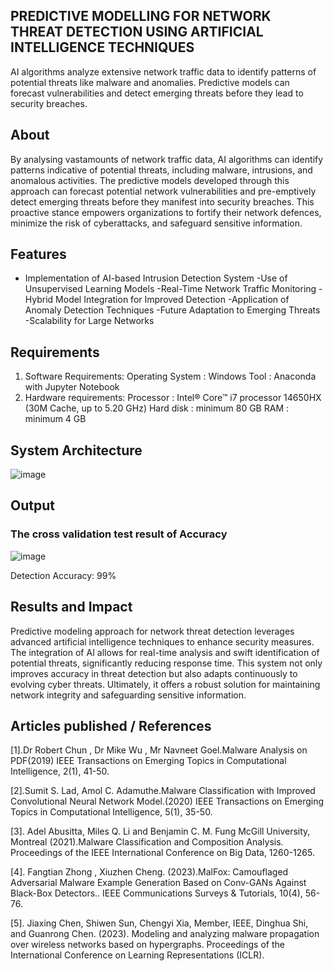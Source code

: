## PREDICTIVE MODELLING FOR NETWORK THREAT DETECTION USING ARTIFICIAL INTELLIGENCE TECHNIQUES
AI algorithms analyze extensive network traffic data to identify patterns of potential threats like malware and anomalies. Predictive models can forecast vulnerabilities and detect emerging threats before they lead to security breaches.

## About
By analysing vastamounts of network traffic data, AI algorithms can identify patterns indicative of potential threats, including malware, intrusions, and anomalous activities. The predictive models developed through this approach can forecast potential network vulnerabilities and pre-emptively detect emerging threats before they manifest into security breaches. This proactive stance empowers organizations to fortify their network defences, minimize the risk of cyberattacks, and safeguard sensitive information. 

## Features
- Implementation of AI-based Intrusion Detection System
-Use of  Unsupervised Learning Models
-Real-Time Network Traffic Monitoring
-Hybrid Model Integration for Improved Detection
-Application of Anomaly Detection Techniques
-Future Adaptation to Emerging Threats
-Scalability for Large Networks 


## Requirements
1. Software Requirements:
Operating System : Windows
Tool : Anaconda with Jupyter Notebook
2. Hardware requirements:
Processor : Intel® Core™ i7 processor 14650HX (30M Cache,
up to 5.20 GHz)
Hard disk : minimum 80 GB
RAM : minimum 4 GB
## System Architecture
![image](https://github.com/user-attachments/assets/68e5b3b1-5a9f-486a-b474-2417729ee2d6)

## Output


### The cross validation test result of Accuracy

![image](https://github.com/user-attachments/assets/223b781a-2079-4e60-96f6-bc7c038818a4)


Detection Accuracy: 99%



## Results and Impact

Predictive modeling approach for network threat detection leverages advanced artificial intelligence techniques to enhance security measures. 
The integration of AI allows for real-time analysis and swift identification of potential threats, significantly reducing response time. 
This system not only improves accuracy in threat detection but also adapts continuously to evolving cyber threats.
Ultimately, it offers a robust solution for maintaining network integrity and safeguarding sensitive information.

## Articles published / References

[1].Dr Robert Chun , Dr Mike Wu , Mr Navneet Goel.Malware Analysis on PDF(2019)
IEEE Transactions on Emerging Topics in Computational Intelligence, 2(1), 41-50.

[2].Sumit S. Lad, Amol C. Adamuthe.Malware Classification with Improved Convolutional Neural Network Model.(2020) IEEE Transactions on Emerging Topics in Computational Intelligence, 5(1), 35-50.

[3]. Adel Abusitta, Miles Q. Li and Benjamin C. M. Fung McGill University, Montreal (2021).Malware Classification and Composition Analysis. Proceedings of the IEEE International Conference on Big Data, 1260-1265.

[4].  Fangtian Zhong , Xiuzhen Cheng. (2023).MalFox: Camouflaged Adversarial Malware Example Generation Based on Conv-GANs Against Black-Box Detectors.. IEEE Communications Surveys & Tutorials, 10(4), 56-76.

[5]. Jiaxing Chen, Shiwen Sun, Chengyi Xia, Member, IEEE, Dinghua Shi, and Guanrong Chen. (2023). Modeling and analyzing malware propagation over wireless networks based on hypergraphs. Proceedings of the International Conference on Learning Representations (ICLR).



